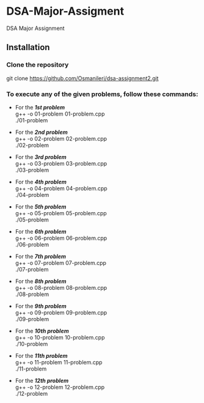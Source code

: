 # DSA-Major-Assigment

DSA Major Assignment

## Installation

### Clone the repository
git clone https://github.com/Osmanileri/dsa-assignment2.git
### To execute any of the given problems, follow these commands:

- For the **_1st problem_**  
  g++ -o 01-problem 01-problem.cpp  
  ./01-problem

- For the **_2nd problem_**  
  g++ -o 02-problem 02-problem.cpp  
  ./02-problem

- For the **_3rd problem_**  
  g++ -o 03-problem 03-problem.cpp  
  ./03-problem

- For the **_4th problem_**  
  g++ -o 04-problem 04-problem.cpp  
  ./04-problem

- For the **_5th problem_**  
  g++ -o 05-problem 05-problem.cpp  
  ./05-problem

- For the **_6th problem_**  
  g++ -o 06-problem 06-problem.cpp  
  ./06-problem

- For the **_7th problem_**  
  g++ -o 07-problem 07-problem.cpp  
  ./07-problem

- For the **_8th problem_**  
  g++ -o 08-problem 08-problem.cpp  
  ./08-problem

- For the **_9th problem_**  
  g++ -o 09-problem 09-problem.cpp  
  ./09-problem

- For the **_10th problem_**  
  g++ -o 10-problem 10-problem.cpp  
  ./10-problem

- For the **_11th problem_**  
  g++ -o 11-problem 11-problem.cpp  
  ./11-problem

- For the **_12th problem_**  
  g++ -o 12-problem 12-problem.cpp  
  ./12-problem

